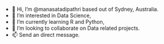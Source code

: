 - 👋 Hi, I’m @manasatadipathri based out of Sydney, Australia.
- 👀 I’m interested in Data Science, 
- 🌱 I’m currently learning R and Python, 
- 💞️ I’m looking to collaborate on Data related projects.
- 📫 Send an direct message.

<!---
manasatadipathri/manasatadipathri is a ✨ special ✨ repository because its `README.md` (this file) appears on your GitHub profile.
You can click the Preview link to take a look at your changes.
--->
